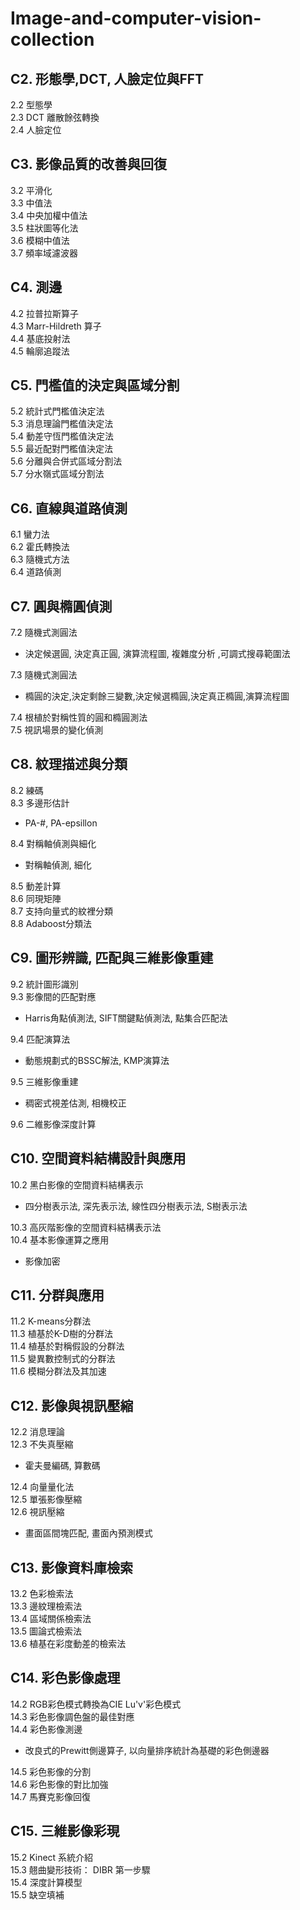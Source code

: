 # Image-and-computer-vision-collection


C2. 形態學,DCT, 人臉定位與FFT
-------------------------------------
2.2 型態學  
2.3 DCT 離散餘弦轉換  
2.4 人臉定位  


C3. 影像品質的改善與回復
-------------------------------------
3.2 平滑化  
3.3 中值法  
3.4 中央加權中值法  
3.5 柱狀圖等化法  
3.6 模糊中值法  
3.7 頻率域濾波器  


C4. 測邊
-------------------------------------
4.2 拉普拉斯算子  
4.3 Marr-Hildreth 算子  
4.4 基底投射法  
4.5 輪廓追蹤法  


C5. 門檻值的決定與區域分割
-------------------------------------
5.2 統計式門檻值決定法  
5.3 消息理論門檻值決定法  
5.4 動差守恆門檻值決定法  
5.5 最近配對門檻值決定法  
5.6 分離與合併式區域分割法  
5.7 分水嶺式區域分割法  


C6. 直線與道路偵測
-------------------------------------
6.1 蠻力法  
6.2 霍氏轉換法  
6.3 隨機式方法  
6.4 道路偵測  


C7. 圓與橢圓偵測
-------------------------------------
7.2 隨機式測圓法  
- 決定候選圓, 決定真正圓, 演算流程圖, 複雜度分析 ,可調式搜尋範圍法 

7.3 隨機式測圓法  
- 橢圓的決定,決定剩餘三變數,決定候選橢圓,決定真正橢圓,演算流程圖  

7.4 根植於對稱性質的圓和橢圓測法    
7.5 視訊場景的變化偵測   


C8. 紋理描述與分類
-------------------------------------
8.2 練碼  
8.3 多邊形估計  
- PA-#, PA-epsillon

8.4 對稱軸偵測與細化  
- 對稱軸偵測, 細化

8.5 動差計算  
8.6 同現矩陣  
8.7 支持向量式的紋裡分類  
8.8 Adaboost分類法  


C9. 圖形辨識, 匹配與三維影像重建
-------------------------------------
9.2 統計圖形識別  
9.3 影像間的匹配對應  
- Harris角點偵測法, SIFT關鍵點偵測法, 點集合匹配法

9.4 匹配演算法  
- 動態規劃式的BSSC解法, KMP演算法

9.5 三維影像重建  
- 稠密式視差估測, 相機校正

9.6 二維影像深度計算  


C10. 空間資料結構設計與應用
-------------------------------------
10.2 黑白影像的空間資料結構表示  
- 四分樹表示法, 深先表示法, 線性四分樹表示法, S樹表示法  

10.3 高灰階影像的空間資料結構表示法  
10.4 基本影像運算之應用  
- 影像加密


C11. 分群與應用
-------------------------------------   
11.2 K-means分群法  
11.3 植基於K-D樹的分群法   
11.4 植基於對稱假設的分群法  
11.5 變異數控制式的分群法  
11.6 模糊分群法及其加速 


C12. 影像與視訊壓縮
-------------------------------------  
12.2 消息理論  
12.3 不失真壓縮 
- 霍夫曼編碼, 算數碼  

12.4 向量量化法  
12.5 單張影像壓縮    
12.6 視訊壓縮  
- 畫面區間塊匹配, 畫面內預測模式  


C13. 影像資料庫檢索
-------------------------------------  
13.2 色彩檢索法    
13.3 邊紋理檢索法  
13.4 區域關係檢索法   
13.5 圖論式檢索法     
13.6 植基在彩度動差的檢索法 


C14. 彩色影像處理
-------------------------------------  
14.2 RGB彩色模式轉換為CIE Lu'v'彩色模式  
14.3 彩色影像調色盤的最佳對應    
14.4 彩色影像測邊   
- 改良式的Prewitt側邊算子, 以向量排序統計為基礎的彩色側邊器

14.5 彩色影像的分割       
14.6 彩色影像的對比加強  
14.7 馬賽克影像回復  


C15. 三維影像彩現
-------------------------------------  
15.2 Kinect 系統介紹  
15.3 翹曲變形技術： DIBR 第一步驟  
15.4 深度計算模型  
15.5 缺空填補      



